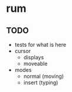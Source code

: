 # rum

## TODO

- tests for what is here
- cursor
  - displays
  - moveable
- modes
  - normal (moving)
  - insert (typing)

